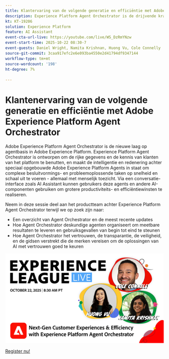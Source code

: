 ```yaml
---
title: Klantervaring van de volgende generatie en efficiëntie met Adobe Experience Platform Agent Orchestrator
description: Experience Platform Agent Orchestrator is de drijvende kracht achter de intelligentie en redenering achter speciaal opgezette Adobe Experience Platform Agents, die hen in staat stellen complexe besluitvormings- en probleemoplossende taken op snelheid en schaal uit te voeren.
kt: KT-19206
solution: Experience Platform
feature: AI Assistant
event-cta-url-live: https://youtube.com/live/WS_DzRmYNzw
event-start-time: 2025-10-22 08:30-7
event-guests: Daniel Wright, Namita Krishnan, Huong Vu, Cole Connelly
source-git-commit: 3caa917efc2e6e093ba4550e2d41794df9347144
workflow-type: tm+mt
source-wordcount: '198'
ht-degree: 7%

---
```


# Klantenervaring van de volgende generatie en efficiëntie met Adobe Experience Platform Agent Orchestrator

Adobe Experience Platform Agent Orchestrator is de nieuwe laag op agentbasis in Adobe Experience Platform. Experience Platform Agent Orchestrator is ontworpen om de rijke gegevens en de kennis van klanten van het platform te benutten, en maakt de intelligentie en redenering achter speciaal opgebouwde Adobe Experience Platform Agents in staat om complexe besluitvormings- en probleemoplossende taken op snelheid en schaal uit te voeren - allemaal met menselijk toezicht. Via een conversatie-interface zoals AI Assistant kunnen gebruikers deze agents en andere AI-componenten gebruiken om grotere productiviteits- en efficiëntiewinsten te realiseren.

Neem in deze sessie deel aan het productteam achter Experience Platform Agent Orchestrator terwijl we op zoek zijn naar:

* Een overzicht van Agent Orchestrator en de meest recente updates
* Hoe Agent Orchestrator deskundige agenten organiseert om meetbare resultaten te leveren en gebruiksgevallen van begin tot eind te steunen
* Hoe Agent Orchestrator het vertrouwen, de transparantie, de veiligheid, en de gidsen verstrekt die de merken vereisen om de oplossingen van AI met vertrouwen goed te keuren

[![ ExL LIVE Jan 17 2024 ](assets/WebBanner-v2-Oct22-2025.jpg) ](https://engage.adobe.com/ExpLeagueLive-251022.html)

[ Register nu!](https://engage.adobe.com/ExpLeagueLive-251022.html)
